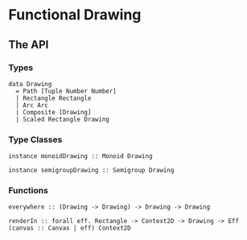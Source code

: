 # Functional Drawing

## The API

### Types

    data Drawing 
      = Path [Tuple Number Number] 
      | Rectangle Rectangle
      | Arc Arc
      | Composite [Drawing]
      | Scaled Rectangle Drawing

### Type Classes

    instance monoidDrawing :: Monoid Drawing

    instance semigroupDrawing :: Semigroup Drawing

### Functions

    everywhere :: (Drawing -> Drawing) -> Drawing -> Drawing

    renderIn :: forall eff. Rectangle -> Context2D -> Drawing -> Eff (canvas :: Canvas | eff) Context2D
